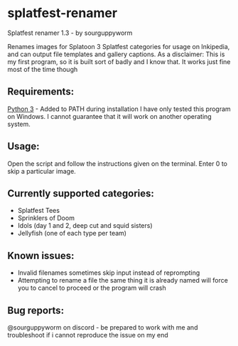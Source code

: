 # splatfest-renamer
Splatfest renamer 1.3 - by sourguppyworm

Renames images for Splatoon 3 Splatfest categories for usage on Inkipedia, and can output file templates and gallery captions.
As a disclaimer: This is my first program, so it is built sort of badly and I know that. It works just fine most of the time though

## Requirements:
<a href="https://www.python.org/downloads/">Python 3</a> - Added to PATH during installation
I have only tested this program on Windows. I cannot guarantee that it will work on another operating system.

## Usage:
Open the script and follow the instructions given on the terminal.
Enter 0 to skip a particular image.

## Currently supported categories:
- Splatfest Tees
- Sprinklers of Doom
- Idols (day 1 and 2, deep cut and squid sisters)
- Jellyfish (one of each type per team)

## Known issues:
- Invalid filenames sometimes skip input instead of reprompting
- Attempting to rename a file the same thing it is already named will force you to cancel to proceed or the program will crash

## Bug reports:
@sourguppyworm on discord - be prepared to work with me and troubleshoot if i cannot reproduce the issue on my end
